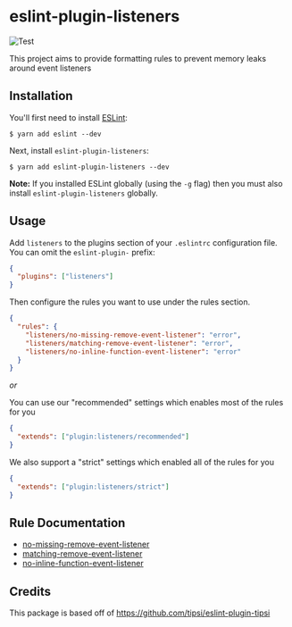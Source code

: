 # eslint-plugin-listeners

![Test](https://github.com/foad/eslint-plugin-listeners/workflows/Test/badge.svg)

This project aims to provide formatting rules to prevent memory leaks around event listeners

## Installation

You'll first need to install [ESLint](http://eslint.org):

```
$ yarn add eslint --dev
```

Next, install `eslint-plugin-listeners`:

```
$ yarn add eslint-plugin-listeners --dev
```

**Note:** If you installed ESLint globally (using the `-g` flag) then you must also install `eslint-plugin-listeners` globally.

## Usage

Add `listeners` to the plugins section of your `.eslintrc` configuration file. You can omit the `eslint-plugin-` prefix:

```json
{
  "plugins": ["listeners"]
}
```

Then configure the rules you want to use under the rules section.

```json
{
  "rules": {
    "listeners/no-missing-remove-event-listener": "error",
    "listeners/matching-remove-event-listener": "error",
    "listeners/no-inline-function-event-listener": "error"
  }
}
```

_or_

You can use our "recommended" settings which enables most of the rules for you

```json
{
  "extends": ["plugin:listeners/recommended"]
}
```

We also support a "strict" settings which enabled all of the rules for you

```json
{
  "extends": ["plugin:listeners/strict"]
}
```

## Rule Documentation

- [no-missing-remove-event-listener](docs/rules/no-missing-remove-event-listener.md)
- [matching-remove-event-listener](docs/rules/matching-remove-event-listener.md)
- [no-inline-function-event-listener](docs/rules/no-inline-function-event-listener.md)

## Credits

This package is based off of https://github.com/tipsi/eslint-plugin-tipsi
